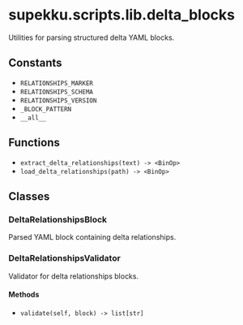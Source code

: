 # supekku.scripts.lib.delta_blocks

Utilities for parsing structured delta YAML blocks.

## Constants

- `RELATIONSHIPS_MARKER`
- `RELATIONSHIPS_SCHEMA`
- `RELATIONSHIPS_VERSION`
- `_BLOCK_PATTERN`
- `__all__`

## Functions

- `extract_delta_relationships(text) -> <BinOp>`
- `load_delta_relationships(path) -> <BinOp>`

## Classes

### DeltaRelationshipsBlock

Parsed YAML block containing delta relationships.

### DeltaRelationshipsValidator

Validator for delta relationships blocks.

#### Methods

- `validate(self, block) -> list[str]`
